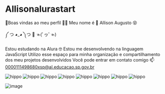 # Allisonalurastart
:clown_face:Boas vindas ao meu perfil :clown_face::clown_face:
Meu nome é :clown_face: Allison Augusto :dizzy_face:


༼ つ ◕_◕ ༽つ 🍔 ☜(ﾟヮﾟ☜)


Estou estudando na Alura :nerd_face:
Estou me desenvolvendo na linguagem JavaScript
Utilizo esse espaço para minha organização e compartilhamento dos meu projetos desenvolvidos
Você pode entrar em contato comigo 📫
0000111498680xsp@al.educacao.sp.gov.br


![hippo](https://cdn.betterttv.net/emote/60831d7039b5010444d04eac/3x.gif) ![hippo](https://cdn.betterttv.net/emote/60831d7039b5010444d04eac/3x.gif) ![hippo](https://cdn.betterttv.net/emote/60831d7039b5010444d04eac/3x.gif) ![hippo](https://cdn.betterttv.net/emote/60831d7039b5010444d04eac/3x.gif) ![hippo](https://cdn.betterttv.net/emote/60831d7039b5010444d04eac/3x.gif) ![hippo](https://cdn.betterttv.net/emote/60831d7039b5010444d04eac/3x.gif) ![hippo](https://cdn.betterttv.net/emote/60831d7039b5010444d04eac/3x.gif) ![hippo](https://cdn.betterttv.net/emote/60831d7039b5010444d04eac/3x.gif)


![image](https://github.com/user-attachments/assets/20edde48-732a-42e1-bd3f-434f358fc9fb)
